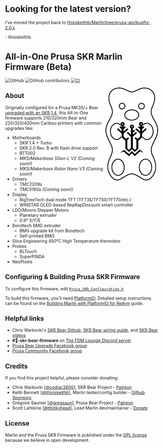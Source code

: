 # Looking for the latest version?

I've moved the project back to [thisiskeithb/Marlin/tree/prusa-aio/bugfix-2.0.x](https://github.com/thisiskeithb/Marlin/tree/prusa-aio/bugfix-2.0.x)

\- thisiskeithb

# All-in-One Prusa SKR Marlin Firmware (Beta)

![GitHub](https://img.shields.io/github/license/marlinfirmware/marlin.svg)
![GitHub contributors](https://img.shields.io/github/contributors/marlinfirmware/marlin.svg)
[![CI](https://github.com/codiac2600/SKR-Bear-Marlin/actions/workflows/test-all-in-one-builds.yml/badge.svg)](https://github.com/codiac2600/SKR-Bear-Marlin/actions/workflows/test-all-in-one-builds.yml)

<img align="right" width=175 src="buildroot/share/pixmaps/logo/prusa-bear-btt-logo.png" />

## About

Originally configured for a Prusa MK3S/+ Bear [upgraded with an SKR 1.4](https://github.com/codiac2600/SKR-MK3s-V1.4-Beta), this All-in-One firmware supports 210/320mm Bear and 220/320/420mm Caribou printers with common upgrades like:
- Motherboards
  - SKR 1.4 + Turbo
  - SKR 2.0 Rev. B with flash drive support
  - BTT002
  - *MKS/Makerbase SGen-L V2 (Coming soon!)*
  - *MKS/Makerbase Robin Nano V3 (Coming soon!)*
- Drivers
  - TMC2209s
  - *TMC5160s (Coming soon!)*
- Display
  - BigTreeTech dual mode TFT (TFT35/TFT50/TFT70/etc.)
  - WINSTAR OLED-based RepRapDiscount smart controller
- LDO/Moons Stepper Motors
  - Planetary extruder
  - 0.9° X/Y/E
- Bondtech BMG extruder
  - BMG upgrade kit from Bondtech
  - Self-printed BMG
- Slice Engineering 450°C High Temperature thermistor
- Probes
   - BLTouch
   - SuperPINDA
- NeoPixels

## Configuring & Building Prusa SKR Firmware

To configure this firmware, edit [`Prusa_SKR_Configuration.h`](Marlin/Prusa_SKR_Configuration.h)

To build this firmware, you'll need [PlatformIO](https://docs.platformio.org/en/latest/ide.html#platformio-ide). Detailed setup instructions can be found on the [Building Marlin with PlatformIO for ReArm](https://marlinfw.org/docs/basics/install_rearm.html) guide.

## Helpful links

 - Chris Warkocki's [SKR Bear Github](https://github.com/codiac2600/SKR-Bear-Marlin), [SKR Bear wiring guide](https://github.com/codiac2600/SKR-MK3s-V1.4-Beta/blob/master/SKR%20MK3s%20Wire%20Guide.pdf), and [SKR Bear videos](https://youtube.com/c/ChrisWarkocki/search?query=skr+bear)
 - **#🐻-skr-bear-firmware** on [The FDM Lounge Discord server](https://discord.gg/TSAPfgZZ2F)
 - [Prusa Bear Upgrade Facebook group](https://facebook.com/groups/prusabearupgrade/)
 - [Prusa Community Facebook group](https://facebook.com/groups/675831176090951/)

## Credits

If you find this project helpful, please consider donating:

 - Chris Warkocki [[@codiac2600](https://github.com/codiac2600)], SKR Bear Project - [Patreon](https://patreon.com/chriswarkocki)
 - Keith Bennett [[@thisiskeithb](https://github.com/thisiskeithb)], Marlin tester/config builder - [Github Sponsors](https://github.com/sponsors/thisiskeithb)
 - Grégoire Saunier [[@gregsaun](https://github.com/gregsaun)], Prusa Bear Project - [Patreon](https://patreon.com/gregsaun)
 - Scott Lahteine [[@thinkyhead](https://github.com/thinkyhead)], Lead Marlin dev/maintainer - [Donate](https://www.thinkyhead.com/donate-to-marlin)

## License

Marlin and the Prusa SKR Firmware is published under the [GPL license](/LICENSE) because we believe in open development.
